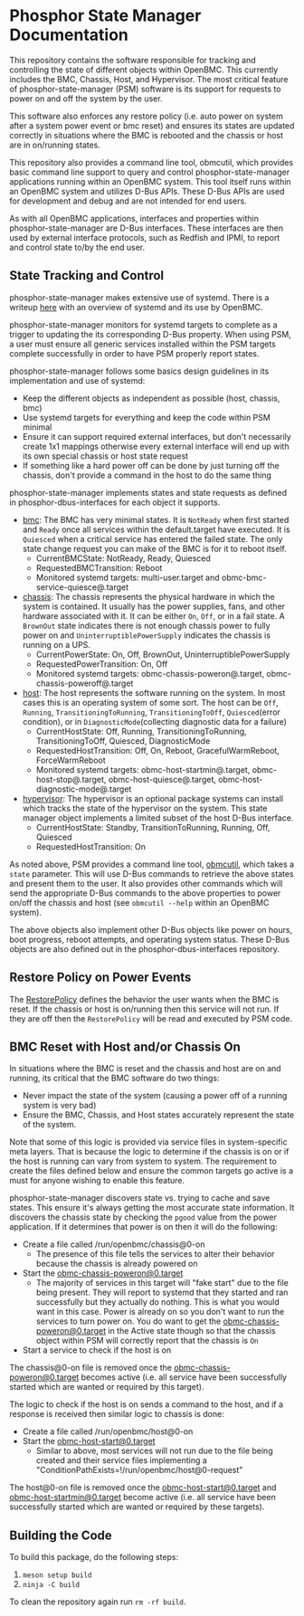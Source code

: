 # Phosphor State Manager Documentation

This repository contains the software responsible for tracking and controlling
the state of different objects within OpenBMC. This currently includes the BMC,
Chassis, Host, and Hypervisor. The most critical feature of
phosphor-state-manager (PSM) software is its support for requests to power on
and off the system by the user.

This software also enforces any restore policy (i.e. auto power on system after
a system power event or bmc reset) and ensures its states are updated correctly
in situations where the BMC is rebooted and the chassis or host are in
on/running states.

This repository also provides a command line tool, obmcutil, which provides
basic command line support to query and control phosphor-state-manager
applications running within an OpenBMC system. This tool itself runs within an
OpenBMC system and utilizes D-Bus APIs. These D-Bus APIs are used for
development and debug and are not intended for end users.

As with all OpenBMC applications, interfaces and properties within
phosphor-state-manager are D-Bus interfaces. These interfaces are then used by
external interface protocols, such as Redfish and IPMI, to report and control
state to/by the end user.

## State Tracking and Control

phosphor-state-manager makes extensive use of systemd. There is a writeup
[here][1] with an overview of systemd and its use by OpenBMC.

phosphor-state-manager monitors for systemd targets to complete as a trigger to
updating the its corresponding D-Bus property. When using PSM, a user must
ensure all generic services installed within the PSM targets complete
successfully in order to have PSM properly report states.

phosphor-state-manager follows some basics design guidelines in its
implementation and use of systemd:

- Keep the different objects as independent as possible (host, chassis, bmc)
- Use systemd targets for everything and keep the code within PSM minimal
- Ensure it can support required external interfaces, but don't necessarily
  create 1x1 mappings otherwise every external interface will end up with its
  own special chassis or host state request
- If something like a hard power off can be done by just turning off the
  chassis, don't provide a command in the host to do the same thing

phosphor-state-manager implements states and state requests as defined in
phosphor-dbus-interfaces for each object it supports.

- [bmc][2]: The BMC has very minimal states. It is `NotReady` when first started
  and `Ready` once all services within the default.target have executed. It is
  `Quiesced` when a critical service has entered the failed state. The only
  state change request you can make of the BMC is for it to reboot itself.
  - CurrentBMCState: NotReady, Ready, Quiesced
  - RequestedBMCTransition: Reboot
  - Monitored systemd targets: multi-user.target and
    obmc-bmc-service-quiesce@.target
- [chassis][3]: The chassis represents the physical hardware in which the system
  is contained. It usually has the power supplies, fans, and other hardware
  associated with it. It can be either `On`, `Off`, or in a fail state. A
  `BrownOut` state indicates there is not enough chassis power to fully power on
  and `UninterruptiblePowerSupply` indicates the chassis is running on a UPS.
  - CurrentPowerState: On, Off, BrownOut, UninterruptiblePowerSupply
  - RequestedPowerTransition: On, Off
  - Monitored systemd targets: obmc-chassis-poweron@.target,
    obmc-chassis-poweroff@.target
- [host][4]: The host represents the software running on the system. In most
  cases this is an operating system of some sort. The host can be `Off`,
  `Running`, `TransitioningToRunning`, `TransitioningToOff`, `Quiesced`(error
  condition), or in `DiagnosticMode`(collecting diagnostic data for a failure)
  - CurrentHostState: Off, Running, TransitioningToRunning, TransitioningToOff,
    Quiesced, DiagnosticMode
  - RequestedHostTransition: Off, On, Reboot, GracefulWarmReboot,
    ForceWarmReboot
  - Monitored systemd targets: obmc-host-startmin@.target,
    obmc-host-stop@.target, obmc-host-quiesce@.target,
    obmc-host-diagnostic-mode@.target
- [hypervisor][4]: The hypervisor is an optional package systems can install
  which tracks the state of the hypervisor on the system. This state manager
  object implements a limited subset of the host D-Bus interface.
  - CurrentHostState: Standby, TransitionToRunning, Running, Off, Quiesced
  - RequestedHostTransition: On

As noted above, PSM provides a command line tool, [obmcutil][5], which takes a
`state` parameter. This will use D-Bus commands to retrieve the above states and
present them to the user. It also provides other commands which will send the
appropriate D-Bus commands to the above properties to power on/off the chassis
and host (see `obmcutil --help` within an OpenBMC system).

The above objects also implement other D-Bus objects like power on hours, boot
progress, reboot attempts, and operating system status. These D-Bus objects are
also defined out in the phosphor-dbus-interfaces repository.

## Restore Policy on Power Events

The [RestorePolicy][6] defines the behavior the user wants when the BMC is
reset. If the chassis or host is on/running then this service will not run. If
they are off then the `RestorePolicy` will be read and executed by PSM code.

## BMC Reset with Host and/or Chassis On

In situations where the BMC is reset and the chassis and host are on and
running, its critical that the BMC software do two things:

- Never impact the state of the system (causing a power off of a running system
  is very bad)
- Ensure the BMC, Chassis, and Host states accurately represent the state of the
  system.

Note that some of this logic is provided via service files in system-specific
meta layers. That is because the logic to determine if the chassis is on or if
the host is running can vary from system to system. The requirement to create
the files defined below and ensure the common targets go active is a must for
anyone wishing to enable this feature.

phosphor-state-manager discovers state vs. trying to cache and save states. This
ensure it's always getting the most accurate state information. It discovers the
chassis state by checking the `pgood` value from the power application. If it
determines that power is on then it will do the following:

- Create a file called /run/openbmc/chassis@0-on
  - The presence of this file tells the services to alter their behavior because
    the chassis is already powered on
- Start the obmc-chassis-poweron@0.target
  - The majority of services in this target will "fake start" due to the file
    being present. They will report to systemd that they started and ran
    successfully but they actually do nothing. This is what you would want in
    this case. Power is already on so you don't want to run the services to turn
    power on. You do want to get the obmc-chassis-poweron@0.target in the Active
    state though so that the chassis object within PSM will correctly report
    that the chassis is `On`
- Start a service to check if the host is on

The chassis@0-on file is removed once the obmc-chassis-poweron@0.target becomes
active (i.e. all service have been successfully started which are wanted or
required by this target).

The logic to check if the host is on sends a command to the host, and if a
response is received then similar logic to chassis is done:

- Create a file called /run/openbmc/host@0-on
- Start the obmc-host-start@0.target
  - Similar to above, most services will not run due to the file being created
    and their service files implementing a
    "ConditionPathExists=!/run/openbmc/host@0-request"

The host@0-on file is removed once the obmc-host-start@0.target and
obmc-host-startmin@0.target become active (i.e. all service have been
successfully started which are wanted or required by these targets).

## Building the Code

To build this package, do the following steps:

1. `meson setup build`
2. `ninja -C build`

To clean the repository again run `rm -rf build`.

[1]: https://github.com/openbmc/docs/blob/master/architecture/openbmc-systemd.md
[2]:
  https://github.com/openbmc/phosphor-dbus-interfaces/blob/master/yaml/xyz/openbmc_project/State/BMC.interface.yaml
[3]:
  https://github.com/openbmc/phosphor-dbus-interfaces/blob/master/yaml/xyz/openbmc_project/State/Chassis.interface.yaml
[4]:
  https://github.com/openbmc/phosphor-dbus-interfaces/blob/master/yaml/xyz/openbmc_project/State/Host.interface.yaml
[5]: https://github.com/openbmc/phosphor-state-manager/blob/master/obmcutil
[6]:
  https://github.com/openbmc/phosphor-dbus-interfaces/blob/master/yaml/xyz/openbmc_project/Control/Power/RestorePolicy.interface.yaml
